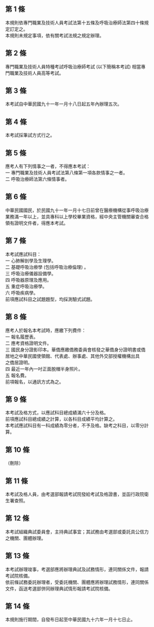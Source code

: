 第 1 條
-------
本規則依專門職業及技術人員考試法第十五條及呼吸治療師法第四十條規  
定訂定之。  
本規則未規定事項，依有關考試法規之規定辦理。

第 2 條
-------
專門職業及技術人員特種考試呼吸治療師考試 (以下簡稱本考試) 相當專  
門職業及技術人員高等考試。

第 3 條
-------
本考試自中華民國九十一年一月十八日起五年內辦理五次。

第 4 條
-------
本考試採筆試方式行之。

第 5 條
-------
應考人有下列情事之一者，不得應本考試：  
一  專門職業及技術人員考試法第八條第一項各款情事之一者。  
二  呼吸治療師法第六條情事者。

第 6 條
-------
中華民國國民，於民國九十一年一月十七日前曾在醫療機構從事呼吸治療  
業務滿一年以上，並具專科以上學校畢業資格，經中央主管機關審查合格  
領有證明文件者，得應本考試。

第 7 條
-------
本考試應試科目：                               
一  心肺解剖學及生理學。                       
二  基礎呼吸治療學 (包括呼吸治療倫理) 。       
三  呼吸治療儀器設備學。                       
四  呼吸器原理及應用。                         
五  重症呼吸治療學。                           
六  呼吸疾病學。                               
前項應試科目之試題題型，均採測驗式試題。

第 8 條
-------
應考人於報名本考試時，應繳下列費件：  
一  報名履歷表。  
二  應考資格證明文件。  
三  國民身分證影印本。華僑應繳僑務委員會核發之華僑身分證明書或僑  
    居地之中華民國使領館、代表處、辦事處、其他外交部授權機構出具  
    之僑居證明。  
四  最近一年內一吋正面脫帽半身照片。  
五  報名費。  
前項報名，以通訊方式為之。

第 9 條
-------
本考試及格方式，以應試科目總成績滿六十分及格。                     
前項應試科目總成績之計算，以各科目成績平均計算之。                 
本考試應試科目有一科成績為零分者，不予及格。缺考之科目，以零分計   
算。

第 10 條
--------
（刪除）

第 11 條
--------
本考試及格人員，由考選部報請考試院發給考試及格證書，並函行政院衛  
生署查照。

第 12 條
--------
本考試組織典試委員會，主持典試事宜；其試務由考選部或委託具公信力  
之機關、團體辦理。

第 13 條
--------
本考試辦理竣事，考選部應將辦理典試及試務情形，連同關係文件，報請  
考試院核備。  
依前條試務委託辦理者，受委託機關、團體應將辦理試務情形，連同關係  
文件，函送考選部併同辦理典試情形報請考試院核備。

第 14 條
--------
本規則施行期間，自發布日起至中華民國九十六年一月十七日止。

